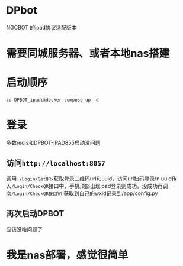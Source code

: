 # DPbot
NGCBOT 的ipad协议适配版本

# 需要同城服务器、或者本地nas搭建

# 启动顺序

`cd DPBOT_ipad`\n`docker compose up -d`

# 登录
多数redis和DPBOT-IPAD855启动没问题

## 访问`http://localhost:8057`
调用` /Login/GetQRx`获取登录二维码url和uuid，访问url扫码登录\n
uuid传入`/Login/CheckQR`接口中，手机顶部出现ipad登录则成功，没成功再调一次`/Login/CheckQR接口`\n
获取到自己的wxid记录到/app/config.py

## 再次启动DPBOT
应该没啥问题了


# 我是nas部署，感觉很简单